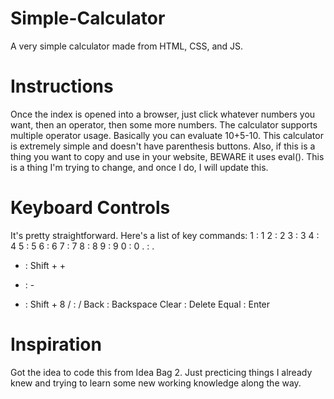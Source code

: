 # Simple-Calculator
A very simple calculator made from HTML, CSS, and JS.

# Instructions
Once the index is opened into a browser, just click whatever numbers you want, then an operator, then some more numbers. The calculator supports multiple operator usage. Basically you can evaluate 10+5-10. 
This calculator is extremely simple and doesn't have parenthesis buttons.
Also, if this is a thing you want to copy and use in your website, BEWARE it uses eval(). This is a thing I'm trying to change, and once I do, I will update this.

# Keyboard Controls
It's pretty straightforward. Here's a list of key commands:
1 : 1
2 : 2
3 : 3
4 : 4
5 : 5
6 : 6
7 : 7
8 : 8
9 : 9
0 : 0
. : .
+ : Shift + +
- : -
* : Shift + 8
/ : /
Back : Backspace
Clear : Delete
Equal : Enter

# Inspiration
Got the idea to code this from Idea Bag 2. Just precticing things I already knew and trying to learn some new working knowledge along the way. 
